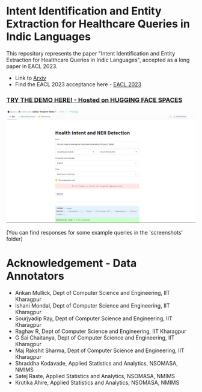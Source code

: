 # Intent Identification and Entity Extraction for Healthcare Queries in Indic Languages

This repository represents the paper "Intent Identification and Entity Extraction for Healthcare Queries in Indic Languages", accepted as a long paper in EACL 2023.

* Link to [Arxiv](https://arxiv.org/abs/2302.09685)
* Find the EACL 2023 acceptance here - [EACL 2023](https://2023.eacl.org/program/accepted-findings/)

### **[TRY THE DEMO HERE! - Hosted on HUGGING FACE SPACES](https://huggingface.co/spaces/indichealth/indic-health-demo)**


![Demo](./screenshots/english_query_1.png)

(You can find responses for some example queries in the 'screenshots' folder)

# Acknowledgement - Data Annotators 
* Ankan Mullick, Dept of Computer Science and Engineering, IIT Kharagpur
* Ishani Mondal, Dept of Computer Science and Engineering, IIT Kharagpur
* Sourjyadip Ray, Dept of Computer Science and Engineering, IIT Kharagpur
* Raghav R, Dept of Computer Science and Engineering, IIT Kharagpur
* G Sai Chaitanya, Dept of Computer Science and Engineering, IIT Kharagpur
* Maj Rakshit Sharma, Dept of Computer Science and Engineering, IIT Kharagpur
* Shraddha Kodavade, Applied Statistics and Analytics, NSOMASA, NMIMS
* Satej Raste, Applied Statistics and Analytics, NSOMASA, NMIMS
* Krutika Ahire, Applied Statistics and Analytics, NSOMASA, NMIMS



         

